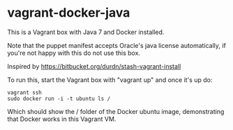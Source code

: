 vagrant-docker-java
===================

This is a Vagrant box with Java 7 and Docker installed.

Note that the puppet manifest accepts Oracle's java license automatically, if you're not happy
with this do not use this box.

Inspired by https://bitbucket.org/durdn/stash-vagrant-install

To run this, start the Vagrant box with "vagrant up" and once it's up do:

    vagrant ssh
    sudo docker run -i -t ubuntu ls /

Which should show the / folder of the Docker ubuntu image, demonstrating that
Docker works in this Vagrant VM.
